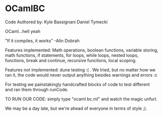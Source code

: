 # OCamlBC

Code Authored by:
Kyle Bassignani
Daniel Tymecki



OCaml...hell yeah

"If it compiles, it works" -Alin Dobrah

Features implemented: Math operations, boolean functions, variable storing, math functions, if statements, for loops, while loops, nested loops, functions, break and continue, recursive functions, local scoping. 

Features not implemented: dune testing :( . We tried, but no matter how we ran it, the code would never output anything besides warnings and errors :c

For testing we painstakingly handcrafted blocks of code to test different and ran them through runCode.

TO RUN OUR CODE:
    simply type "ocaml bc.ml" and watch the magic unfurl.

We may be a day late, but we're ahead of everyone in terms of style ;).
